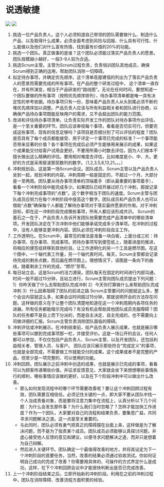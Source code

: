 # 说透敏捷
![](https://gitee.com/vikieq/my_pic/raw/master/uPic/2021/10/11/15952399370744.jpg)
![](https://gitee.com/vikieq/my_pic/raw/master/uPic/2021/10/11/15952399477720.jpg)

1. 挑选一位产品负责人。这个人必须知道自己带领的团队需要做什么、制造什么产品、以及取得什么成果，必须全面考虑到风险与回报、什么具有可行性、什么能做以及他们对什么富有热情，找到最有价值的20%的功能。
2. 挑选一个团队。真正做事的是谁？这个团队必须能过落实产品负责人的愿景。团队规模越小越好，一般3-9人较为合适。
3. 挑选Scrum主管。主管为Scrum过程负责，负责培训团队其他成员，确保Scrum得到正确的运用，帮助团队消除一切障碍。
4. 拟定待办事项，并确定优先顺序。这个清单高屋建瓴的列出为了落实产品负责人的愿景而需要完成的所有事项。在产品的整个研发过程中， 这个清单一直存在，并有所演变，相当于产品研发的“路线图”。无论在任何时间，要想知道一个团队要做的所有事项（按照优先顺序排列），待办事项清单都是唯一具有决定性的参考依据。待办事项只有一份，意味着产品负责人从头到尾必须不断的堆优先顺序加以调整。产品负责人应该与所有利益相关者和团队进行协商，以确保产品待办事项既能反映用户的需求，又不会超出团队的能力范围。
5. 改进和评估待办事项清单。让负责实际开发工作的团队对待办事项作出评估，是一个至关重要的环节。团队应该审视每个事项，看看是否切实可行。但要完成这些事项，现有的信息足够吗？该项目是否细分到了可以评估的程度？团队是否具有了每个成员都能接受、用于评定一个事项已完成的标准？一个事项能否带来显著的价值？各个事项在完成后必须产生能够用来展示的成果，如果这个成果能交付给客户试用会更好。不要用所需小时数去评估，因为人们根本不擅长做出这么精确的评估。要用相对难度去评估，比如难度是小、中、大。更好的方式是采用斐波那契数列的数字。（1,2,3,5,8,13,21。。。）
6. 冲刺规划会。这是第一场Scrum会议。团队成员、Scrum主管以及产品负责人坐到一起，规划冲刺的内容。冲刺周期一般是固定的，不超过一个月，大部分是一至两周。团队要从待办事项清单的顶端着手（即从最重要的事项着手），看看一个冲刺阶段中能完成多少。如果团队已经开展过好几个冲刺，那就记录下每个冲刺完成事项的“点数”。这个数字相当于团队的速度。Scrum主管与团队成员应努力在每个冲刺阶段中提高这个数字。团队成员和产品负责人也可以借助“点数”确保每个人都能了解待办事项对于落实最终愿景的作用。对于冲刺目标，即在这一冲刺阶段完成哪些事项，所有人都应该形成共识。
    Scrum的基石之一在于，产品负责人告诉开发团队他需要完成产品清单中的哪些清单项。开发团队决定在下次冲刺中他们能够承诺完成多少清单项。在冲刺的过程中，没有人能够变更冲刺内容。团队必须在冲刺阶段自主工作。
7. 工作透明化。在Scrum中，最常见的做法是准备一块白板，上面分成三栏：待办事项、在办事项、完成事项。把待办事项写到便签纸上，随着进度的推进，将相应的便签纸转移到其他栏目。让工作透明化的另一个工具是燃尽图。在这个图中，一个轴代表工作量，另一个轴代表时间。每天，Scrum主管都会记录待完成的剩余点数，而后画在燃尽图上。理想情况下，该图是一条向下的曲线，随着剩余工作的完成，“燃尽”至零。
8. 每日站立会。这是Scrum的活力源泉。团队每天在固定的时间进行内部沟通，时间一般不超过15分钟，且站立进行，Scrum主管向团队成员提出下列问题：
    1）你昨天做了什么去帮助团队完成冲刺
    2）今天你打算做什么来帮助团队完成冲刺
    3）什么因素阻碍了团队的前进之路
    Scrum主管要问的问题就这么多，整个会议内容就这么多，如果会议时间超过15分钟，那就说明开会的方法存在问题。这样做的意义在于让整个团队清楚地知道在这一个冲刺周期内各项任务的进展。所有任务都能暗示完成吗？有没有机会帮助其他团队成员克服障碍？团队的任务都不是自上而下分派的，而是自主决定、自主完成的，也不需要向上司做详细的汇报。Scrum主管负责消除团队面临的障碍。
9. 冲刺评估或冲刺展示。在冲刺结束前，给产品负责人展示成果，也就是展示哪些事项可以挪到完成事项那一栏，并接受评价。这是一场公开的会议，任何人都可以参加，不仅仅包括产品负责人、Scrum主管、以及开发团队，还包括利益相关者、管理人员、与客户。
    团队应该只展示那些符合“完成定义”的事项，也就是全部完成，不需要做工作就能交付的成果。这个成果或者不是完整的产品，但至少是一项完整的、可以使用的功能。
10. 冲刺回顾。团队展示之前冲刺中创造的成果，也就是展示已完成的事项，看看可以为顾客传递哪些价值，并征求反馈意见，大家就会坐下来想想哪些事情执行的顺利，哪些事情应该做的更好，以及在下个阶段冲刺中可以做出什么改善。
    - 那么如何发现流程中的哪个环节需要改善呢？要让这个冲刺回顾过程有效，团队需要互相信任。必须记住关键的一点，即大家不要从团队中找一个人当成责备对象，而是要将注意力集中在流程上，认真分析以下几个问题：为什么会发生那件事？为什么我们当时忽略了？怎样才能加快工作进度？作为一个团队，大家要对自己的流程和结果负责，要集思广益，共同寻求问题解决之道。这一点是至关重要的。
    - 与此同时，团队必须有勇气把真正的障碍摆在台面上来，这样做是为了解决问题，而不是为了指责某个成员。团队成员必须能够认真探讨问题，并虚心接受他人反馈的意见和建议，以便寻求问题解决之道，而非只是想着为自己辩解。
    - 然后进入关键环节。团队确定一个最值得改善的地方，并将其设定为下一个冲刺阶段的首要任务，当然，改善的结果必须通过验收测试。你如何证明自己成功的完成了改善？你需要用具体的、可操作的方式界定什么是成功，这样，在下个冲刺回顾会议中才能很快判断出是否已完成改善。
11. 上一个冲刺阶段结束之后，立即开始新的冲刺阶段。利用在之前的冲刺过程中，团队在消除障碍、改善流程方面积累的经验。